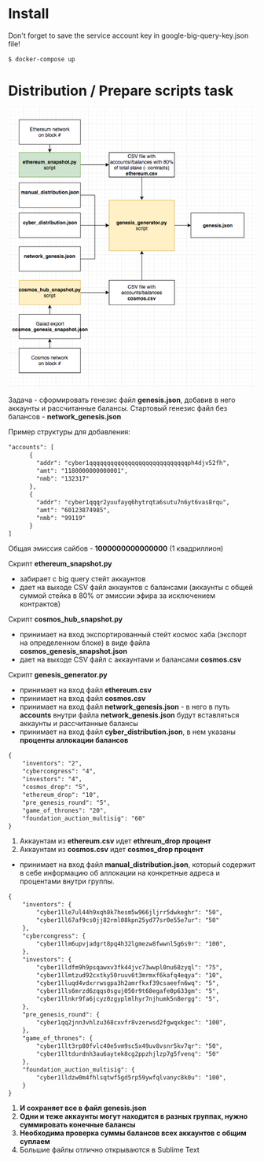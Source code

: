 # Install

Don't forget to save the service account key in google-big-query-key.json file!

```bash
$ docker-compose up
```

# Distribution / Prepare scripts task

![](flow.png)

Задача - сформировать генезис файл **genesis.json**, добавив в него аккаунты и рассчитанные балансы.
Стартовый генезис файл без балансов - **network_genesis.json**

Пример структуры для добавления:
```
"accounts": [
      {
        "addr": "cyber1qqqqqqqqqqqqqqqqqqqqqqqqqqqqph4djv52fh",
        "amt": "1180000000000001",
        "nmb": "132317"
      },
      {
        "addr": "cyber1qqqr2yuufayq6hytrqta6sutu7n6yt6vas8rqu",
        "amt": "60123874985",
        "nmb": "99119"
      }
]
```

Общая эмиссия сайбов - **1000000000000000** (1 квадриллион)

Скрипт **ethereum_snapshot.py** 
- забирает с big query стейт аккаунтов 
- дает на выходе CSV файл аккаунтов с балансами (аккаунты с общей суммой стейка в 80% от эмиссии эфира за исключением контрактов)

Скрипт **cosmos_hub_snapshot.py** 
- принимает на вход экспортированный стейт космос хаба (экспорт на определенном блоке) в виде файла **cosmos_genesis_snapshot.json** 
- дает на выходе CSV файл с аккаунтами и балансами **cosmos.csv**

Скрипт **genesis_generator.py**
- принимает на вход файл **ethereum.csv** 
- принимает на вход файл **cosmos.csv** 
- принимает на вход файл **network_genesis.json** - в него в путь **accounts**  внутри файла **network_genesis.json** будут вставляться аккаунты и рассчитанные балансы
- принимает на вход файл **cyber_distribution.json**, в нем указаны **проценты аллокации балансов**
```
{
    "inventors": "2",
    "cybercongress": "4",
    "investors": "4",
    "cosmos_drop": "5",
    "ethereum_drop": "10",
    "pre_genesis_round": "5",
    "game_of_thrones": "20",
    "foundation_auction_multisig": "60"
}
```
1. Аккаунтам из **ethereum.csv** идет **ethreum_drop процент**
2. Аккаунтам из **cosmos.csv** идет **cosmos_drop процент**
- принимает на вход файл **manual_distribution.json**, который содержит в себе информацию об аллокации на конкретные адреса и процентами внутри группы.
```
{
    "inventors": {
        "cyber1lle7ul44h9xqh8k7hesm5w966jljrr5dwkeghr": "50",
        "cyber1ll67af9cs0jj82rml08kpn25yd77sr0e55e7ur": "50"
    },
    "cybercongress": {
        "cyber1llm6upvjadgrt8pq4h32lgmezw8fwwnl5g6s9r": "100",
    },
    "investors": {
        "cyber1lldfm9h9psqawxv3fk44jvc73wwpl0nu68zyql": "75",
        "cyber1llmtzud92cxtky50ruuv6t3mrmxf6kafq4eqya": "10",
        "cyber1lluqd4vdxrrwsgpa3h2amrfkxf39csaeefn6wq": "5",
        "cyber1lls6mrzd6zqqs0sguj050r9t68egafe0p633gm": "5",
        "cyber1llnkr9fa6jcyz0zgyplmlhyr7njhumk5n8ergg": "5",
    },
    "pre_genesis_round": {
        "cyber1qq2jnn3vhlzu368cxvfr8vzerwsd2fgwqxkgec": "100",
    },
    "game_of_thrones": {
        "cyber1llt3rp80fvlc40e5vm9sc5x49uv8vsnr5kv7qr": "50",
        "cyber1lltdurdnh3au6aytek8cg2ppzhjlzp7g5fvenq": "50"
    },
    "foundation_auction_multisig": {
        "cyber1lldzw0m4fhlsqtwf5gd5rp59ywfqlvanyc8k0u": "100",
    }
}
```

1. **И сохраняет все в файл genesis.json**
2. **Одни и теже аккаунты могут находится в разных группах, нужно суммировать конечные балансы**
3. **Необходима проверка суммы балансов всех аккаунтов с общим суплаем**
4. Большие файлы отлично открываются в Sublime Text